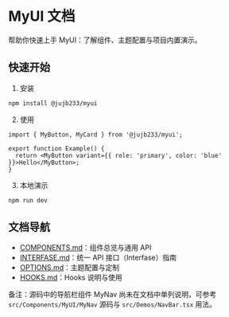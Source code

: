 
# MyUI 文档

帮助你快速上手 MyUI：了解组件、主题配置与项目内置演示。

## 快速开始

1) 安装

```bash
npm install @jujb233/myui
```

2) 使用

```tsx
import { MyButton, MyCard } from '@jujb233/myui';

export function Example() {
  return <MyButton variant={{ role: 'primary', color: 'blue' }}>Hello</MyButton>;
}
```

3) 本地演示

```bash
npm run dev
```

## 文档导航

- [COMPONENTS.md](../src/Components/Documents/README.md)：组件总览与通用 API
- [INTERFASE.md](../src/Interfaces/Documents/README.md)：统一 API 接口（Interfase）指南
- [OPTIONS.md](../src/Options/Documents/README.md)：主题配置与定制
- [HOOKS.md](../src/Hooks/Documents/README.md)：Hooks 说明与使用

备注：源码中的导航栏组件 MyNav 尚未在文档中单列说明，可参考 `src/Components/MyUI/MyNav` 源码与 `src/Demos/NavBar.tsx` 用法。
